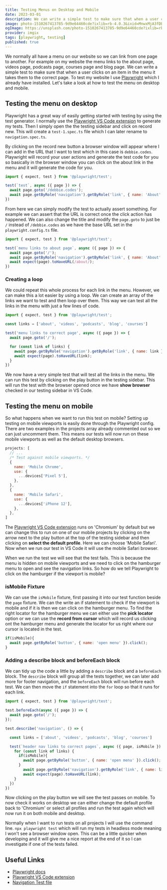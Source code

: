 ```yaml
---
title: Testing Menus on Desktop and Mobile
date: 2023-03-01
description: We can write a simple test to make sure that when a user clicks on an item in the menu it takes them to the correct page. To test my website I use Playwright which I already have installed. Let's take a look at how to test the menu on desktop and mobile.
image: photo-1510267413785-9d9e64460cde?ixlib=rb-4.0.3&ixid=MnwxMjA3fDB8MHxwaG90by1wYWdlfHx8fGVufDB8fHx8&auto=format&q=80
ogImage: https://unsplash.com/photo-1510267413785-9d9e64460cde?ixlib=rb-4.0.3&ixid=MnwxMjA3fDB8MHxwaG90by1wYWdlfHx8fGVufDB8fHx8&auto=format&q=80
provider: imgix
tags: [playwright, testing]
published: true
---
```


We normally all have a menu on our website so we can link from one page to another. For example on my website the menu links to the about page, videos page, podcasts page, courses page and blog page. We can write a simple test to make sure that when a user clicks on an item in the menu it takes them to the correct page. To test my website I use [Playwright](https://playwright.dev/) which I already have installed. Let's take a look at how to test the menu on desktop and mobile.

## Testing the menu on desktop

Playwright has a great way of easily getting started with testing by using the test generator. I normally use the [Playwright VS Code extension](https://marketplace.visualstudio.com/items?itemName=ms-playwright.playwright) to generate my tests. Then I simply open the the testing sidebar and click on record new. This will create a `test-1.spec.ts` file which I can later rename to `navigation.spec.ts`. 

By clicking on the record new button a browser window will appear where I can add in the URL that I want to test which in this case is `debbie.codes`. Playwright will record your user actions and generate the test code for you so basically in the browser window you can click on the about link in the menu and it will generate the code for you. 

```js
import { expect, test } from '@playwright/test';

test(`test`, async ({ page }) => {
  await page.goto('/debbie.codes');
  await page.getByRole('navigation').getByRole('link', { name: 'About' }).click();
})
```

From here we can simply modify the test to actually assert something. For example we can assert that the URL is correct once the click action has happened. We can also change the title and modify the `page.goto` to just be `/` instead of `/debbie.codes` as we have the base URL set in the `playwright.config.ts` file.

```js
import { expect, test } from '@playwright/test';

test(`menu links to about page`, async ({ page }) => {
  await page.goto('/');
  await page.getByRole('navigation').getByRole('link', { name: 'About' }).click();
  await expect(page).toHaveURL(/about/);
})
```

### Creating a loop

We could repeat this whole process for each link in the menu. However, we can make this a lot easier by using a loop. We can create an array of the links we want to test and then loop over them. This way we can test all the links in the menu with just a few lines of code.

```js
import { expect, test } from '@playwright/test';

const links = ['about', 'videos', 'podcasts', 'blog', 'courses']

test('menu links to correct page', async ({ page }) => {
  await page.goto('/');

  for (const link of links) {
    await page.getByRole('navigation').getByRole('link', { name: link }).click();
    await expect(page).toHaveURL(link);
  }
})
```

We now have a very simple test that will test all the links in the menu. We can run this test by clicking on the play button in the testing sidebar. This will run the test with the browser opened once we have **show browser** checked in our testing sidebar in VS Code.

## Testing the menu on mobile

So what happens when we want to run this test on mobile? Setting up testing on mobile viewports is easily done through the Playwright config. There are two examples in the projects array already commented out so we can just uncomment them. This means our tests will now run on these mobile viewports as well as the default desktop browsers.

```js
projects: [
  // ...
  /* Test against mobile viewports. */
  {
    name: 'Mobile Chrome',
    use: {
      ...devices['Pixel 5'],
    },
  },
  {
    name: 'Mobile Safari',
    use: {
      ...devices['iPhone 12'],
    },
  },
]
``` 

The [Playwright VS Code extension](https://marketplace.visualstudio.com/items?itemName=ms-playwright.playwright) runs on 'Chromium' by default but we can change this to run on one of our mobile projects by clicking on the arrow next to the play button at the top of the testing sidebar and then clicking on **select the default profile**. Here we can choose 'Mobile Safari'. Now when we run our test in VS Code it will use the mobile Safari browser.

When we run the test we will see that the test fails. This is because the menu is hidden on mobile viewports and we need to click on the hamburger menu to open and see the navigation links. So how do we tell Playwright to click on the hamburger if the viewport is mobile?

### isMobile Fixture

We can use the `isMobile` fixture, first passing it into our test function beside the `page` fixture. We can the write an if statement to check if the viewport is mobile and if it is then we can click on the hamburger menu. To find the right locator for the hamburger menu we can either use the **pick locator** option or we can use the **record from cursor** which will record us clicking ont the hamburger menu and generate the locator for us right where our cursor is located in the test.

```js
if(isMobile){
  await page.getByRole('button', { name: 'open menu' }).click();
}
```

### Adding a describe block and beforeEach block

We can tidy up the code a little by adding a `describe` block and a `beforeEach` block. The `describe` block will group all the tests together, we can later add more for footer navigation, and the `beforeEach` block will run before each test. We can then move the `if` statement into the `for` loop so that it runs for each link.


```js
import { expect, test } from '@playwright/test';

test.beforeEach(async ({ page }) => {
  await page.goto('/');
});

test.describe('navigation', () => {

  const links = ['about', 'videos', 'podcasts', 'blog', 'courses']

  test(`header nav links to correct pages`, async ({ page, isMobile }) => {
    for (const link of links) {
      if(isMobile){
        await page.getByRole('button', { name: 'open menu' }).click();
      }
        await page.getByRole('navigation').getByRole('link', { name: link }).click();
        await expect(page).toHaveURL(link);
    }
  })
})
```

Now clicking on the play button we will see the test passes on mobile. To now check it works on desktop we can either change the default profile back to 'Chromium' or select all profiles and run the test again which will now run it on both mobile and desktop.

Normally when I want to run tests on all projects I will use the command line. `npx playwright test` which will run my tests in headless mode meaning I won't see a browser window open. This can be a little quicker when developing and it will give me a nice report at the end of it so I can investigate if one of the tests failed.


## Useful Links

- [Playwright docs](https://playwright.dev/)
- [Playwright VS Code extension](https://marketplace.visualstudio.com/items?itemName=ms-playwright.playwright)
- [Navigation Test file](https://github.com/debs-obrien/debbie.codes/blob/master/tests/navigation.spec.ts)
